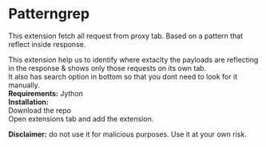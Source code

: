 # Patterngrep
This extension fetch all request from proxy tab. Based on a pattern that reflect inside response.


This extension help us to identify where extaclty the payloads are reflecting in the response & shows only those requests on its own tab.<br/>
It also has search option in bottom so that you dont need to look for it manually.<br/>
**Requirements:** Jython<br/>
**Installation:** <br/>
Download the repo<br/>
Open extensions tab and add the extension.<br/>


**Disclaimer:** do not use it for malicious purposes. Use it at your own risk.<br/>
